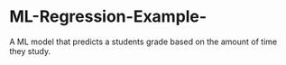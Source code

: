# ML-Regression-Example-
A ML model that predicts a students grade based on the amount of time they study.
